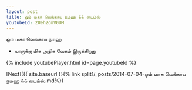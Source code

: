 ```yaml
---
layout: post
title: ஓம் மகா வெங்காய நமஹ ௧௧ டைம்ஸ்
youtubeId: 2Ueh2cmV0UM
---
```

 
 
 ஓம் மகா வெங்காய நமஹ  
 
 -  யாருக்கு மிக அதிக வேகம் இருக்கிறது 
 
  
 
  
 
 
 
 
 
 


{% include youtubePlayer.html id=page.youtubeId %}
 
[Next]({{ site.baseurl }}{% link  split1/_posts/2014-07-04-ஓம் வாசு வெங்காய நமஹ ௧௧ டைம்ஸ்.md%})
 
